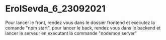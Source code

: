 # ErolSevda_6_23092021 
Pour lancer le front,  rendez vous dans le dossier frontend et executez la comande "npm start", pour lancer le back, rendez vous dans le backend et lancer le serveur en executant la commande "nodemon server"
